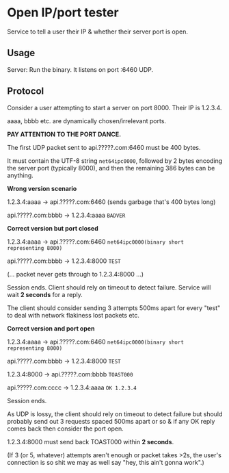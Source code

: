# Open IP/port tester

Service to tell a user their IP & whether their server port is open.

## Usage

Server: Run the binary. It listens on port :6460 UDP.

## Protocol

Consider a user attempting to start a server on port 8000. Their IP is 1.2.3.4.

aaaa, bbbb etc. are dynamically chosen/irrelevant ports.

**PAY ATTENTION TO THE PORT DANCE.**

The first UDP packet sent to api.?????.com:6460 must be 400 bytes.

It must contain the UTF-8 string `net64ipc0000`, followed by 2 bytes encoding the server port (typically 8000), and then the remaining 386 bytes can be anything.

**Wrong version scenario**

1.2.3.4:aaaa -> api.?????.com:6460   (sends garbage that's 400 bytes long)

api.?????.com:bbbb -> 1.2.3.4:aaaa   `BADVER`

**Correct version but port closed**

1.2.3.4:aaaa -> api.?????.com:6460    `net64ipc0000(binary short representing 8000)`

api.?????.com:bbbb -> 1.2.3.4:8000    `TEST`

(... packet never gets through to 1.2.3.4:8000 ...)

Session ends. Client should rely on timeout to detect failure. Service will wait **2 seconds** for a reply.

The client should consider sending 3 attempts 500ms apart for every "test" to deal with network flakiness lost packets etc.

**Correct version and port open**

1.2.3.4:aaaa -> api.?????.com:6460    `net64ipc0000(binary short representing 8000)`

api.?????.com:bbbb -> 1.2.3.4:8000    `TEST`

1.2.3.4:8000 -> api.?????.com:bbbb    `TOAST000`

api.?????.com:cccc -> 1.2.3.4:aaaa    `OK 1.2.3.4`

Session ends.

As UDP is lossy, the client should rely on timeout to detect failure but should probably send out 3 requests spaced 500ms apart or so & if any OK reply comes back then consider the port open.

1.2.3.4:8000 must send back TOAST000 within **2 seconds**.

(If 3 (or 5, whatever) attempts aren't enough or packet takes >2s, the user's connection is so shit we may as well say "hey, this ain't gonna work".)
